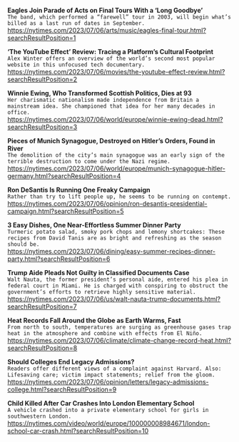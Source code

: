 **Eagles Join Parade of Acts on Final Tours With a ‘Long Goodbye’**\
`The band, which performed a “farewell” tour in 2003, will begin what’s billed as a last run of dates in September.`\
https://nytimes.com/2023/07/06/arts/music/eagles-final-tour.html?searchResultPosition=1

**‘The YouTube Effect’ Review: Tracing a Platform’s Cultural Footprint**\
`Alex Winter offers an overview of the world’s second most popular website in this unfocused tech documentary.`\
https://nytimes.com/2023/07/06/movies/the-youtube-effect-review.html?searchResultPosition=2

**Winnie Ewing, Who Transformed Scottish Politics, Dies at 93**\
`Her charismatic nationalism made independence from Britain a mainstream idea. She championed that idea for her many decades in office.`\
https://nytimes.com/2023/07/06/world/europe/winnie-ewing-dead.html?searchResultPosition=3

**Pieces of Munich Synagogue, Destroyed on Hitler’s Orders, Found in River**\
`The demolition of the city’s main synagogue was an early sign of the terrible destruction to come under the Nazi regime.`\
https://nytimes.com/2023/07/06/world/europe/munich-synagogue-hitler-germany.html?searchResultPosition=4

**Ron DeSantis Is Running One Freaky Campaign**\
`Rather than try to lift people up, he seems to be running on contempt.`\
https://nytimes.com/2023/07/06/opinion/ron-desantis-presidential-campaign.html?searchResultPosition=5

**3 Easy Dishes, One Near-Effortless Summer Dinner Party**\
`Turmeric potato salad, smoky pork chops and lemony shortcakes: These recipes from David Tanis are as bright and refreshing as the season should be.`\
https://nytimes.com/2023/07/06/dining/easy-summer-recipes-dinner-party.html?searchResultPosition=6

**Trump Aide Pleads Not Guilty in Classified Documents Case**\
`Walt Nauta, the former president’s personal aide, entered his plea in federal court in Miami. He is charged with conspiring to obstruct the government’s efforts to retrieve highly sensitive material.`\
https://nytimes.com/2023/07/06/us/walt-nauta-trump-documents.html?searchResultPosition=7

**Heat Records Fall Around the Globe as Earth Warms, Fast**\
`From north to south, temperatures are surging as greenhouse gases trap heat in the atmosphere and combine with effects from El Niño.`\
https://nytimes.com/2023/07/06/climate/climate-change-record-heat.html?searchResultPosition=8

**Should Colleges End Legacy Admissions?**\
`Readers offer different views of a complaint against Harvard. Also: Lifesaving care; victim impact statements; relief from the gloom.`\
https://nytimes.com/2023/07/06/opinion/letters/legacy-admissions-college.html?searchResultPosition=9

**Child Killed After Car Crashes Into London Elementary School**\
`A vehicle crashed into a private elementary school for girls in southwestern London.`\
https://nytimes.com/video/world/europe/100000008984671/london-school-car-crash.html?searchResultPosition=10

